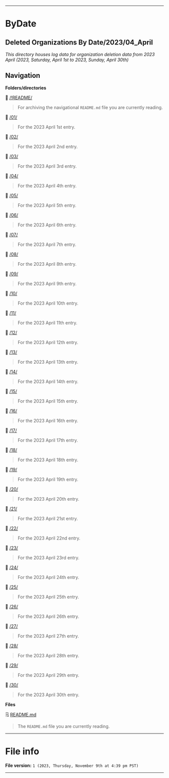 
***

# ByDate

## Deleted Organizations By Date/2023/04_April

_This directory houses log data for organization deletion data from 2023 April (2023, Saturday, April 1st to 2023, Sunday, April 30th)_

## Navigation

**Folders/directories**

📁 [/!README/](/OrganizationGraphics/2023/04_April/!README/)

> For archiving the navigational `README.md` file you are currently reading.

📁 [/01/](/Deleted_Organizations/2023/04_April/01/)

> For the 2023 April 1st entry.

📁 [/02/](/Deleted_Organizations/2023/04_April/02/)

> For the 2023 April 2nd entry.

📁 [/03/](/Deleted_Organizations/2023/04_April/03/)

> For the 2023 April 3rd entry.

📁 [/04/](/Deleted_Organizations/2023/04_April/04/)

> For the 2023 April 4th entry.

📁 [/05/](/Deleted_Organizations/2023/04_April/05/)

> For the 2023 April 5th entry.

📁 [/06/](/Deleted_Organizations/2023/04_April/06/)

> For the 2023 April 6th entry.

📁 [/07/](/Deleted_Organizations/2023/04_April/07/)

> For the 2023 April 7th entry.

📁 [/08/](/Deleted_Organizations/2023/04_April/08/)

> For the 2023 April 8th entry.

📁 [/09/](/Deleted_Organizations/2023/04_April/09/)

> For the 2023 April 9th entry.

📁 [/10/](/Deleted_Organizations/2023/04_April/10/)

> For the 2023 April 10th entry.

📁 [/11/](/Deleted_Organizations/2023/04_April/11/)

> For the 2023 April 11th entry.

📁 [/12/](/Deleted_Organizations/2023/04_April/12/)

> For the 2023 April 12th entry.

📁 [/13/](/Deleted_Organizations/2023/04_April/13/)

> For the 2023 April 13th entry.

📁 [/14/](/Deleted_Organizations/2023/04_April/14/)

> For the 2023 April 14th entry.

📁 [/15/](/Deleted_Organizations/2023/04_April/15/)

> For the 2023 April 15th entry.

📁 [/16/](/Deleted_Organizations/2023/04_April/16/)

> For the 2023 April 16th entry.

📁 [/17/](/Deleted_Organizations/2023/04_April/17/)

> For the 2023 April 17th entry.

📁 [/18/](/Deleted_Organizations/2023/04_April/18/)

> For the 2023 April 18th entry.

📁 [/19/](/Deleted_Organizations/2023/04_April/19/)

> For the 2023 April 19th entry.

📁 [/20/](/Deleted_Organizations/2023/04_April/20/)

> For the 2023 April 20th entry.

📁 [/21/](/Deleted_Organizations/2023/04_April/21/)

> For the 2023 April 21st entry.

📁 [/22/](/Deleted_Organizations/2023/04_April/22/)

> For the 2023 April 22nd entry.

📁 [/23/](/Deleted_Organizations/2023/04_April/23/)

> For the 2023 April 23rd entry.

📁 [/24/](/Deleted_Organizations/2023/04_April/24/)

> For the 2023 April 24th entry.

📁 [/25/](/Deleted_Organizations/2023/04_April/25/)

> For the 2023 April 25th entry.

📁 [/26/](/Deleted_Organizations/2023/04_April/26/)

> For the 2023 April 26th entry.

📁 [/27/](/Deleted_Organizations/2023/04_April/27/)

> For the 2023 April 27th entry.

📁 [/28/](/Deleted_Organizations/2023/04_April/28/)

> For the 2023 April 28th entry.

📁 [/29/](/Deleted_Organizations/2023/04_April/29/)

> For the 2023 April 29th entry.

📁 [/30/](/Deleted_Organizations/2023/04_April/30/)

> For the 2023 April 30th entry.

**Files**

🗒️ [README.md](/Deleted_Organizations/2023/04_April/README.md)

> The `README.md` file you are currently reading.

***

# File info

**File version:** `1 (2023, Thursday, November 9th at 4:39 pm PST)`

***
